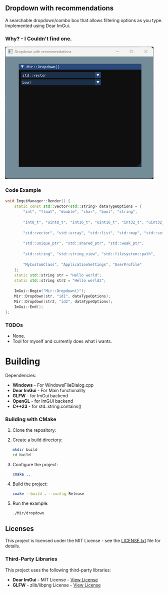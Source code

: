 ## Dropdown with recommendations
A searchable dropdown/combo box that allows filtering options as you type. Implemented using Dear ImGui.
### Why? - I Couldn't find one.

![Alt text description](resources/example.gif "Optional title")
### Code Example 
```cpp
void ImguiManager::Render() {
    static const std::vector<std::string> dataTypeOptions = {
        "int", "float", "double", "char", "bool", "string",

        "int8_t", "uint8_t", "int16_t", "uint16_t", "int32_t", "uint32_t", "int64_t", "uint64_t",

        "std::vector", "std::array", "std::list", "std::map", "std::set", "std::unordered_map", 

        "std::unique_ptr", "std::shared_ptr", "std::weak_ptr",

        "std::string", "std::string_view", "std::filesystem::path",

        "MyCustomClass", "ApplicationSettings", "UserProfile"
    };
    static std::string str = "Hello world";
    static std::string str2 = "Hello world2";

    ImGui::Begin("Mir::Dropdown()");
    Mir::Dropdown(str, "id1", dataTypeOptions);
    Mir::Dropdown(str2, "id2", dataTypeOptions);
    ImGui::End();
};
```


### TODOs
- None.
- Tool for myself and currently does what i wants.

# Building
Dependencies:
- **Windows** - For WindowsFileDialog.cpp
- **Dear ImGui** - For Main functionality
- **GLFW** - for ImGui backend
- **OpenGL** - for ImGUi backend
- **C++23** - for std::string.contains()

### Building with CMake

1. Clone the repository:

2. Create a build directory:
   ```bash
   mkdir build
   cd build
   ```

3. Configure the project:
   ```bash
   cmake ..
   ```

4. Build the project:
   ```bash
   cmake --build . --config Release
   ```

5. Run the example:
   ```bash
   ./Mir/dropdown
   ```

## Licenses

This project is licensed under the MIT License - see the [LICENSE.txt](LICENSE.txt) file for details.

### Third-Party Libraries

This project uses the following third-party libraries:

* **Dear ImGui** - MIT License - [View License](Resources/Licenses/imgui-LICENSE.txt)
* **GLFW** - zlib/libpng License - [View License](Resources/Licenses/glfw-LICENSE.txt)


